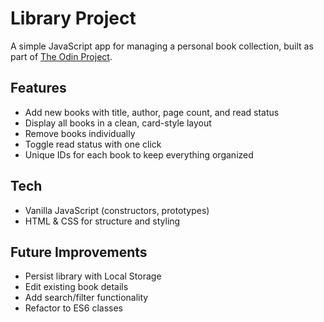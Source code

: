 # Library Project

A simple JavaScript app for managing a personal book collection, built as part of [The Odin Project](https://www.theodinproject.com/lessons/node-path-javascript-library).

## Features
- Add new books with title, author, page count, and read status  
- Display all books in a clean, card-style layout  
- Remove books individually  
- Toggle read status with one click  
- Unique IDs for each book to keep everything organized  

## Tech
- Vanilla JavaScript (constructors, prototypes)  
- HTML & CSS for structure and styling  

## Future Improvements
- Persist library with Local Storage  
- Edit existing book details  
- Add search/filter functionality  
- Refactor to ES6 classes  
